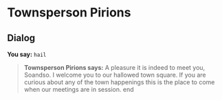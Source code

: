 # Townsperson Pirions
## Dialog

**You say:** `hail`



>**Townsperson Pirions says:** A pleasure it is indeed to meet you, Soandso. I welcome you to our hallowed town square. If you are curious about any of the town happenings this is the place to come when our meetings are in session.
end

